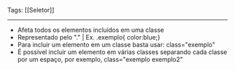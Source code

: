
Tags: [[Seletor]]

----

- Afeta todos os elementos incluídos em uma classe
- Representado pelo "." | Ex. .exemplo{ color:blue;}
- Para incluir um elemento em um classe basta usar: class="exemplo"
- É possível incluir um elemento em várias classes separando cada classe por um espaço, por exemplo, class="exemplo exemplo2"